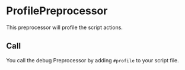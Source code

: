 # ProfilePreprocessor

This preprocessor will profile the script actions.

## Call

You call the debug Preprocessor by adding `#profile` to your script file.
